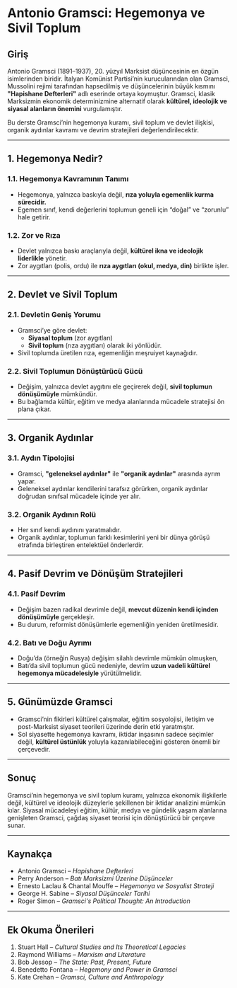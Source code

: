 # Antonio Gramsci: Hegemonya ve Sivil Toplum

## Giriş

Antonio Gramsci (1891–1937), 20. yüzyıl Marksist düşüncesinin en özgün isimlerinden biridir. İtalyan Komünist Partisi’nin kurucularından olan Gramsci, Mussolini rejimi tarafından hapsedilmiş ve düşüncelerinin büyük kısmını **"Hapishane Defterleri"** adlı eserinde ortaya koymuştur. Gramsci, klasik Marksizmin ekonomik determinizmine alternatif olarak **kültürel, ideolojik ve siyasal alanların önemini** vurgulamıştır.

Bu derste Gramsci’nin hegemonya kuramı, sivil toplum ve devlet ilişkisi, organik aydınlar kavramı ve devrim stratejileri değerlendirilecektir.

---

## 1. Hegemonya Nedir?

### 1.1. Hegemonya Kavramının Tanımı

- Hegemonya, yalnızca baskıyla değil, **rıza yoluyla egemenlik kurma sürecidir.**
- Egemen sınıf, kendi değerlerini toplumun geneli için “doğal” ve “zorunlu” hale getirir.

### 1.2. Zor ve Rıza

- Devlet yalnızca baskı araçlarıyla değil, **kültürel ikna ve ideolojik liderlikle** yönetir.
- Zor aygıtları (polis, ordu) ile **rıza aygıtları (okul, medya, din)** birlikte işler.

---

## 2. Devlet ve Sivil Toplum

### 2.1. Devletin Geniş Yorumu

- Gramsci’ye göre devlet:
  - **Siyasal toplum** (zor aygıtları)
  - **Sivil toplum** (rıza aygıtları) olarak iki yönlüdür.
- Sivil toplumda üretilen rıza, egemenliğin meşruiyet kaynağıdır.

### 2.2. Sivil Toplumun Dönüştürücü Gücü

- Değişim, yalnızca devlet aygıtını ele geçirerek değil, **sivil toplumun dönüşümüyle** mümkündür.
- Bu bağlamda kültür, eğitim ve medya alanlarında mücadele stratejisi ön plana çıkar.

---

## 3. Organik Aydınlar

### 3.1. Aydın Tipolojisi

- Gramsci, **"geleneksel aydınlar"** ile **"organik aydınlar"** arasında ayrım yapar.
- Geleneksel aydınlar kendilerini tarafsız görürken, organik aydınlar doğrudan sınıfsal mücadele içinde yer alır.

### 3.2. Organik Aydının Rolü

- Her sınıf kendi aydınını yaratmalıdır.
- Organik aydınlar, toplumun farklı kesimlerini yeni bir dünya görüşü etrafında birleştiren entelektüel önderlerdir.

---

## 4. Pasif Devrim ve Dönüşüm Stratejileri

### 4.1. Pasif Devrim

- Değişim bazen radikal devrimle değil, **mevcut düzenin kendi içinden dönüşümüyle** gerçekleşir.
- Bu durum, reformist dönüşümlerle egemenliğin yeniden üretilmesidir.

### 4.2. Batı ve Doğu Ayrımı

- Doğu’da (örneğin Rusya) değişim silahlı devrimle mümkün olmuşken,
- Batı’da sivil toplumun gücü nedeniyle, devrim **uzun vadeli kültürel hegemonya mücadelesiyle** yürütülmelidir.

---

## 5. Günümüzde Gramsci

- Gramsci’nin fikirleri kültürel çalışmalar, eğitim sosyolojisi, iletişim ve post-Marksist siyaset teorileri üzerinde derin etki yaratmıştır.
- Sol siyasette hegemonya kavramı, iktidar inşasının sadece seçimler değil, **kültürel üstünlük** yoluyla kazanılabileceğini gösteren önemli bir çerçevedir.

---

## Sonuç

Gramsci’nin hegemonya ve sivil toplum kuramı, yalnızca ekonomik ilişkilerle değil, kültürel ve ideolojik düzeylerle şekillenen bir iktidar analizini mümkün kılar. Siyasal mücadeleyi eğitim, kültür, medya ve gündelik yaşam alanlarına genişleten Gramsci, çağdaş siyaset teorisi için dönüştürücü bir çerçeve sunar.

---

## Kaynakça

- Antonio Gramsci – _Hapishane Defterleri_
- Perry Anderson – _Batı Marksizmi Üzerine Düşünceler_
- Ernesto Laclau & Chantal Mouffe – _Hegemonya ve Sosyalist Strateji_
- George H. Sabine – _Siyasal Düşünceler Tarihi_
- Roger Simon – _Gramsci's Political Thought: An Introduction_

---

## Ek Okuma Önerileri

1. Stuart Hall – _Cultural Studies and Its Theoretical Legacies_
2. Raymond Williams – _Marxism and Literature_
3. Bob Jessop – _The State: Past, Present, Future_
4. Benedetto Fontana – _Hegemony and Power in Gramsci_
5. Kate Crehan – _Gramsci, Culture and Anthropology_

